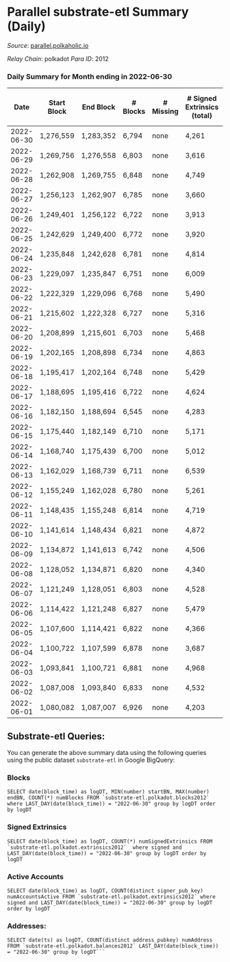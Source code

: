 # Parallel substrate-etl Summary (Daily)

_Source_: [parallel.polkaholic.io](https://parallel.polkaholic.io)

*Relay Chain*: polkadot
*Para ID*: 2012



### Daily Summary for Month ending in 2022-06-30


| Date | Start Block | End Block | # Blocks | # Missing | # Signed Extrinsics (total) | # Active Accounts | # Addresses with Balances | # Events | # Transfers | # XCM Transfers In | # XCM Transfers Out |
| ---- | ----------- | --------- | -------- | --------- | --------------------------- | ----------------- | ------------------------- | -------- | ----------- | ------------------ | ------------------- |
| 2022-06-30 | 1,276,559 | 1,283,352 | 6,794 | none  | 4,261 | 457 | 39,211 | 46,810 | 8,327 ($548,760) | 73 ($118,489) | 43 ($116,259) |
| 2022-06-29 | 1,269,756 | 1,276,558 | 6,803 | none  | 3,616 | 479 | 39,188 | 43,965 | 8,257 ($1,081,504) | 67 ($101,739) | 39 ($43,419.67) |
| 2022-06-28 | 1,262,908 | 1,269,755 | 6,848 | none  | 4,749 | 473 | 39,169 | 49,667 | 8,982 ($364,574) | 74 ($87,377.03) | 53 ($203,965) |
| 2022-06-27 | 1,256,123 | 1,262,907 | 6,785 | none  | 3,660 | 501 | 39,156 | 44,488 | 8,384 ($285,925) | 71 ($33,958.81) | 48 ($211,192) |
| 2022-06-26 | 1,249,401 | 1,256,122 | 6,722 | none  | 3,913 | 508 | 39,140 | 46,816 | 8,648 ($478,621) | 78 ($182,845) | 47 ($176,050) |
| 2022-06-25 | 1,242,629 | 1,249,400 | 6,772 | none  | 3,920 | 509 | 39,119 | 46,045 | 8,466 ($1,561,598) | 69 ($145,520) | 40 ($80,666.26) |
| 2022-06-24 | 1,235,848 | 1,242,628 | 6,781 | none  | 4,814 | 547 | 39,106 | 51,993 | 9,523 ($1,138,185) | 93 ($147,224) | 62 ($119,237) |
| 2022-06-23 | 1,229,097 | 1,235,847 | 6,751 | none  | 6,009 | 611 | 39,087 | 59,029 | 10,394 ($729,111) | 81 ($126,160) | 91 ($299,591) |
| 2022-06-22 | 1,222,329 | 1,229,096 | 6,768 | none  | 5,490 | 613 | 39,062 | 56,620 | 10,101 ($4,410,203) | 119 ($1,660,998) | 59 ($125,551) |
| 2022-06-21 | 1,215,602 | 1,222,328 | 6,727 | none  | 5,316 | 632 | 39,022 | 55,389 | 9,594 ($1,014,064) | 84 ($42,888.71) | 66 ($157,926) |
| 2022-06-20 | 1,208,899 | 1,215,601 | 6,703 | none  | 5,468 | 662 | 39,003 | 56,867 | 9,978 ($2,087,211) | 85 ($272,940) | 64 ($237,864) |
| 2022-06-19 | 1,202,165 | 1,208,898 | 6,734 | none  | 4,863 | 518 | 38,991 | 51,974 | 9,417 ($9,039,931) | 81 ($31,138.05) | 40 ($100,597) |
| 2022-06-18 | 1,195,417 | 1,202,164 | 6,748 | none  | 5,429 | 577 | 38,968 | 55,559 | 9,592 ($722,528) | 129 ($244,346) | 55 ($124,391) |
| 2022-06-17 | 1,188,695 | 1,195,416 | 6,722 | none  | 4,624 | 556 | 38,938 | 50,261 | 9,193 ($586,969) | 106 ($146,305) | 30 ($48,705.15) |
| 2022-06-16 | 1,182,150 | 1,188,694 | 6,545 | none  | 4,283 | 527 | 38,912 | 48,083 | 8,761 ($300,935) | 101 ($79,791.08) | 38 ($58,380.97) |
| 2022-06-15 | 1,175,440 | 1,182,149 | 6,710 | none  | 5,171 | 552 | 38,890 | 54,411 | 9,559 ($1,242,897) | 105 ($111,801) | 37 ($111,533) |
| 2022-06-14 | 1,168,740 | 1,175,439 | 6,700 | none  | 5,012 | 685 | 38,861 | 55,851 | 9,837 ($497,281) | 164 ($220,966) | 59 ($120,419) |
| 2022-06-13 | 1,162,029 | 1,168,739 | 6,711 | none  | 6,539 | 816 | 38,812 | 66,691 | 11,403 ($714,704) | 292 ($196,813) | 92 ($369,530) |
| 2022-06-12 | 1,155,249 | 1,162,028 | 6,780 | none  | 5,261 | 624 | 38,737 | 55,816 | 9,792 ($686,840) | 184 ($162,780) | 54 ($175,431) |
| 2022-06-11 | 1,148,435 | 1,155,248 | 6,814 | none  | 4,719 | 515 | 38,679 | 51,051 | 9,104 ($527,783) | 133 ($303,647) | 42 ($92,738.62) |
| 2022-06-10 | 1,141,614 | 1,148,434 | 6,821 | none  | 4,872 | 613 | 38,644 | 53,033 | 9,193 ($510,033) | 153 ($119,961) | 56 ($197,984) |
| 2022-06-09 | 1,134,872 | 1,141,613 | 6,742 | none  | 4,506 | 572 | 38,582 | 49,863 | 8,712 ($559,220) | 128 ($352,600) | 46 ($399,277) |
| 2022-06-08 | 1,128,052 | 1,134,871 | 6,820 | none  | 4,340 | 622 | 38,523 | 51,082 | 8,933 ($1,459,373) | 109 ($146,187) | 38 ($170,525) |
| 2022-06-07 | 1,121,249 | 1,128,051 | 6,803 | none  | 4,528 | 600 | 38,456 | 51,322 | 9,055 ($612,103) | 114 ($207,550) | 35 ($237,370) |
| 2022-06-06 | 1,114,422 | 1,121,248 | 6,827 | none  | 5,479 | 666 | 38,426 | 56,533 | 9,177 ($2,397,254) | 98 ($380,371) | 39 ($325,344) |
| 2022-06-05 | 1,107,600 | 1,114,421 | 6,822 | none  | 4,366 | 511 | 38,405 | 48,442 | 8,389 ($328,333) | 82 ($320,972) | 30 ($36,505.63) |
| 2022-06-04 | 1,100,722 | 1,107,599 | 6,878 | none  | 3,687 | 493 | 38,388 | 45,594 | 8,513 ($901,397) | 98 ($433,207) | 33 ($118,021) |
| 2022-06-03 | 1,093,841 | 1,100,721 | 6,881 | none  | 4,968 | 577 | 38,363 | 52,489 | 8,991 ($425,239) | 99 ($198,608) | 29 ($62,555.87) |
| 2022-06-02 | 1,087,008 | 1,093,840 | 6,833 | none  | 4,532 | 607 | 38,329 | 50,970 | 8,964 ($1,791,231) | 108 ($238,598) | 26 ($58,189.06) |
| 2022-06-01 | 1,080,082 | 1,087,007 | 6,926 | none  | 4,203 | 658 | 38,301 | 50,850 | 9,115 ($621,974) | 104 ($113,088) | 27 ($73,485.64) |

## Substrate-etl Queries:
You can generate the above summary data using the following queries using the public dataset `substrate-etl` in Google BigQuery:


### Blocks
```
SELECT date(block_time) as logDT, MIN(number) startBN, MAX(number) endBN, COUNT(*) numBlocks FROM `substrate-etl.polkadot.blocks2012`  where LAST_DAY(date(block_time)) = "2022-06-30" group by logDT order by logDT
```


### Signed Extrinsics
```
SELECT date(block_time) as logDT, COUNT(*) numSignedExtrinsics FROM `substrate-etl.polkadot.extrinsics2012`  where signed and LAST_DAY(date(block_time)) = "2022-06-30" group by logDT order by logDT
```


### Active Accounts
```
SELECT date(block_time) as logDT, COUNT(distinct signer_pub_key) numAccountsActive FROM `substrate-etl.polkadot.extrinsics2012` where signed and LAST_DAY(date(block_time)) = "2022-06-30" group by logDT order by logDT
```


### Addresses:
```
SELECT date(ts) as logDT, COUNT(distinct address_pubkey) numAddress FROM `substrate-etl.polkadot.balances2012` LAST_DAY(date(block_time)) = "2022-06-30" group by logDT```

